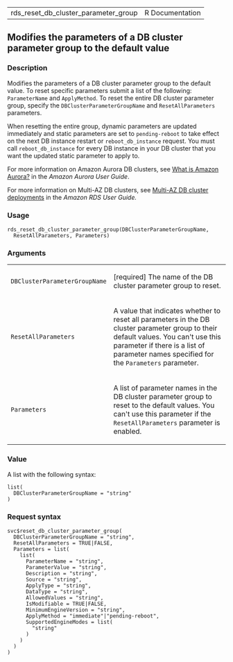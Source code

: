 <table style="width: 100%;">
<tbody>
<tr class="odd">
<td>rds_reset_db_cluster_parameter_group</td>
<td style="text-align: right;">R Documentation</td>
</tr>
</tbody>
</table>

## Modifies the parameters of a DB cluster parameter group to the default value

### Description

Modifies the parameters of a DB cluster parameter group to the default
value. To reset specific parameters submit a list of the following:
`ParameterName` and `ApplyMethod`. To reset the entire DB cluster
parameter group, specify the `DBClusterParameterGroupName` and
`ResetAllParameters` parameters.

When resetting the entire group, dynamic parameters are updated
immediately and static parameters are set to `pending-reboot` to take
effect on the next DB instance restart or `reboot_db_instance` request.
You must call `reboot_db_instance` for every DB instance in your DB
cluster that you want the updated static parameter to apply to.

For more information on Amazon Aurora DB clusters, see [What is Amazon
Aurora?](https://docs.aws.amazon.com/AmazonRDS/latest/AuroraUserGuide/CHAP_AuroraOverview.html)
in the *Amazon Aurora User Guide*.

For more information on Multi-AZ DB clusters, see [Multi-AZ DB cluster
deployments](https://docs.aws.amazon.com/AmazonRDS/latest/UserGuide/multi-az-db-clusters-concepts.html)
in the *Amazon RDS User Guide.*

### Usage

    rds_reset_db_cluster_parameter_group(DBClusterParameterGroupName,
      ResetAllParameters, Parameters)

### Arguments

<table>
<colgroup>
<col style="width: 35%" />
<col style="width: 65%" />
</colgroup>
<tbody>
<tr class="odd">
<td><code
id="rds_reset_db_cluster_parameter_group_:_DBClusterParameterGroupName">DBClusterParameterGroupName</code></td>
<td><p>[required] The name of the DB cluster parameter group to
reset.</p></td>
</tr>
<tr class="even">
<td><code
id="rds_reset_db_cluster_parameter_group_:_ResetAllParameters">ResetAllParameters</code></td>
<td><p>A value that indicates whether to reset all parameters in the DB
cluster parameter group to their default values. You can't use this
parameter if there is a list of parameter names specified for the
<code>Parameters</code> parameter.</p></td>
</tr>
<tr class="odd">
<td><code
id="rds_reset_db_cluster_parameter_group_:_Parameters">Parameters</code></td>
<td><p>A list of parameter names in the DB cluster parameter group to
reset to the default values. You can't use this parameter if the
<code>ResetAllParameters</code> parameter is enabled.</p></td>
</tr>
</tbody>
</table>

### Value

A list with the following syntax:

    list(
      DBClusterParameterGroupName = "string"
    )

### Request syntax

    svc$reset_db_cluster_parameter_group(
      DBClusterParameterGroupName = "string",
      ResetAllParameters = TRUE|FALSE,
      Parameters = list(
        list(
          ParameterName = "string",
          ParameterValue = "string",
          Description = "string",
          Source = "string",
          ApplyType = "string",
          DataType = "string",
          AllowedValues = "string",
          IsModifiable = TRUE|FALSE,
          MinimumEngineVersion = "string",
          ApplyMethod = "immediate"|"pending-reboot",
          SupportedEngineModes = list(
            "string"
          )
        )
      )
    )
